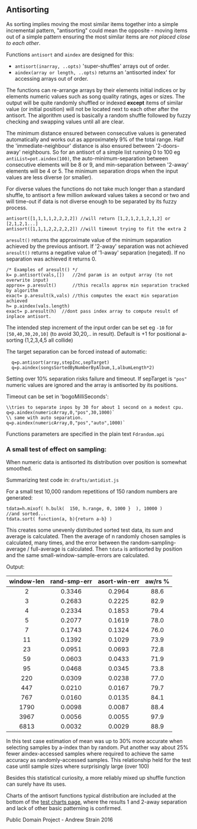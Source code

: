 Antisorting
-----------

As sorting implies moving the most similar items together into a simple 
incremental pattern, "antisorting" could mean the opposite - moving items out of a simple pattern ensuring the most similar items are *not placed close to each other*.

Functions `antisort` and `aindex` are designed for this: 
* `antisort(inarray, ..opts)` 'super-shuffles' arrays out of order. 
* `aindex(array or length, ..opts)` returns an 'antisorted index' for accessing arrays out of order.
 
The functions can re-arrange arrays by their elements initial indices or by elements numeric values such as song quality ratings, ages or sizes. The output will be quite randomly shuffled or indexed **except** items of similar value (or initial position) will not be located next to each other after the antisort. The algorithm used is basically a random shuffle followed by fuzzy checking and swapping values until all are clear.

The minimum distance ensured between consecutive values is generated automatically and works out as approximately 9% of the total range. Half the 'immediate-neighbour' distance is also ensured between '2-doors-away' neighbours. 
So for an antisort of a simple list running 0 to 100 eg `antiList=pot.aindex(100)`, the auto-minimum-separation between consecutive elements will be 8 or 9, and min-separation between '2-away' elements will be 4 or 5. The minimum separation drops when the input values are less diverse (or smaller).  

For diverse values the functions do not take much longer than a standard shuffle, to antisort a few million awkward values takes a second or two and will time-out if data is not diverse enough to be separated by its fuzzy process.

```
antisort([1,1,1,1,2,2,2,2]) //will return [1,2,1,2,1,2,1,2] or [2,1,2,1...]
antisort([1,1,1,2,2,2,2,2]) //will timeout trying to fit the extra 2
```

`aresult()` returns the approximate value of the minimum separation achieved by the previous antisort. If '2-away' separation was not achieved `aresult()` returns a negative value of '1-away' separation (negated). If no separation was achieved it returns 0.

```
/* Examples of aresult() */
k= p.antisort(vals,[])   //2nd param is an output array (to not overwrite input)
approx= p.aresult()      //this recalls approx min separation tracked by algorithm
exact= p.aresult(k,vals) //this computes the exact min separation achieved
h= p.aindex(vals.length) 
exact= p.aresult(h)  //dont pass index array to compute result of inplace antisort. 
```
 
The intended step increment of the input order can be set eg `-10` for `[50,40,30,20,10]` (to avoid 30,20,.. in result). Default is +1 for positional a-sorting (1,2,3,4,5 all collide) 

The target separation can be forced instead of automatic:
```
  q=p.antisort(array,stepInc,sepTarget)
  q=p.aindex(songsSortedByNumberByAlbum,1,albumLength*2)
```
Setting over 10% separation risks failure and timeout. If sepTarget is `"pos"` numeric values are ignored and the array is antisorted by its positions.

Timeout can be set in 'bogoMilliSeconds':
``` 
\\tries to separate inpos by 30 for about 1 second on a modest cpu.
q=p.aindex(numericArray,0,"pos",30,1000)`
\\ same with auto separation.
q=p.aindex(numericArray,0,"pos","auto",1000)`
```
Functions parameters are specified in the plain text `Fdrandom.api`

### A small test of effect on sampling:

When numeric data is antisorted its distribution over position is somewhat smoothed.

Summarizing test code in: `drafts/antidist.js`

For a small test 10,000 random repetitions of 150 random numbers are generated: 
```
tdata=h.mixof( h.bulk(  150, h.range, 0, 1000 }  ), 10000 )
//and sorted... 
tdata.sort( function(a, b){return a-b} )
```
This creates some unevenly distributed sorted test data, its sum and average is calculated. Then the average of n randomly chosen samples is calculated, many times, and the error between the random-sampling-average / full-average is calculated. Then `tdata` is antisorted by position and the same small-window-sample-errors are calculated.   

Output:

| window-len | rand-smp-err | asort-win-err |   aw/rs %  |
| :--------: | :----------: | :-----------: | :---------:|
|      2     |    0.3346    |    0.2964     |    88.6    |
|      3     |    0.2683    |    0.2225     |    82.9    |
|      4     |    0.2334    |    0.1853     |    79.4    |
|      5     |    0.2077    |    0.1619     |    78.0    |
|      7     |    0.1743    |    0.1324     |    76.0    |
|     11     |    0.1392    |    0.1029     |    73.9    |
|     23     |    0.0951    |    0.0693     |    72.8    |
|     59     |    0.0603    |    0.0433     |    71.9    |
|     95     |    0.0468    |    0.0345     |    73.8    |
|    220     |    0.0309    |    0.0238     |    77.0    |
|    447     |    0.0210    |    0.0167     |    79.7    |
|    767     |    0.0160    |    0.0135     |    84.1    |
|   1790     |    0.0098    |    0.0087     |    88.4    |
|   3967     |    0.0056    |    0.0055     |    97.9    |
|   6813     |    0.0032    |    0.0029     |    88.9    |

In this test case estimation of mean was up to 30% more accurate when
selecting samples by a-index than by random. Put another way about 25%
fewer aindex-accessed samples where required to achieve the same
accuracy as randomly-accessed samples. This relationship held for
the test case until sample sizes where surprisingly large (over 100)

Besides this statistical curiosity, a more reliably mixed up shuffle function 
can surely have its uses. 

Charts of the antisort functions typical distribution are included at the bottom of the [test charts page](http://strainer.github.io/Fdrandom.js/), where the results 1 and 2-away separation and lack of other basic patterning is confirmed. 

Public Domain Project - Andrew Strain 2016